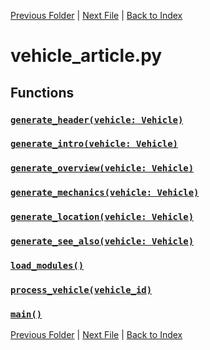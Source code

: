 [Previous Folder](../utils/categories.md) | [Next File](vehicle_infobox.md) | [Back to Index](../../index.md)

# vehicle_article.py

## Functions

### [`generate_header(vehicle: Vehicle)`](https://github.com/Vaileasys/pz-wiki_parser/blob/main/scripts/vehicles/vehicle_article.py#L18)
### [`generate_intro(vehicle: Vehicle)`](https://github.com/Vaileasys/pz-wiki_parser/blob/main/scripts/vehicles/vehicle_article.py#L32)
### [`generate_overview(vehicle: Vehicle)`](https://github.com/Vaileasys/pz-wiki_parser/blob/main/scripts/vehicles/vehicle_article.py#L55)
### [`generate_mechanics(vehicle: Vehicle)`](https://github.com/Vaileasys/pz-wiki_parser/blob/main/scripts/vehicles/vehicle_article.py#L93)
### [`generate_location(vehicle: Vehicle)`](https://github.com/Vaileasys/pz-wiki_parser/blob/main/scripts/vehicles/vehicle_article.py#L111)
### [`generate_see_also(vehicle: Vehicle)`](https://github.com/Vaileasys/pz-wiki_parser/blob/main/scripts/vehicles/vehicle_article.py#L118)
### [`load_modules()`](https://github.com/Vaileasys/pz-wiki_parser/blob/main/scripts/vehicles/vehicle_article.py#L129)
### [`process_vehicle(vehicle_id)`](https://github.com/Vaileasys/pz-wiki_parser/blob/main/scripts/vehicles/vehicle_article.py#L135)
### [`main()`](https://github.com/Vaileasys/pz-wiki_parser/blob/main/scripts/vehicles/vehicle_article.py#L185)


[Previous Folder](../utils/categories.md) | [Next File](vehicle_infobox.md) | [Back to Index](../../index.md)
